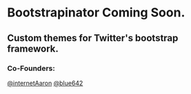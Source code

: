 # Bootstrapinator Coming Soon.

## Custom themes for Twitter's bootstrap framework.

### Co-Founders:
[@internetAaron](https://twitter.com/internetaaron "Follow Aaron on Twitter!")
[@blue642](https://twitter.com/blue642 "Follow Brendan on Twitter!")